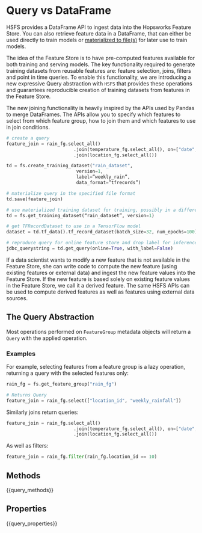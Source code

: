 # Query vs DataFrame

HSFS provides a DataFrame API to ingest data into the Hopsworks Feature Store. You can also retrieve feature data in a DataFrame, that can either be used directly to train models or [materialized to file(s)](training_dataset.md) for later use to train models.

The idea of the Feature Store is to have pre-computed features available for both training and serving models. The key functionality required to generate training datasets from reusable features are: feature selection, joins, filters and point in time queries. To enable this functionality, we are introducing a new expressive Query abstraction with `HSFS` that provides these operations and guarantees reproducible creation of training datasets from features in the Feature Store.

The new joining functionality is heavily inspired by the APIs used by Pandas to merge DataFrames. The APIs allow you to specify which features to select from which feature group, how to join them and which features to use in join conditions.

```python
# create a query
feature_join = rain_fg.select_all()
                         .join(temperature_fg.select_all(), on=["date", "location_id"])
                         .join(location_fg.select_all())

td = fs.create_training_dataset("rain_dataset",
                          version=1,
                          label=”weekly_rain”,
                          data_format=”tfrecords”)

# materialize query in the specified file format
td.save(feature_join)

# use materialized training dataset for training, possibly in a different environment
td = fs.get_training_dataset(“rain_dataset”, version=1)

# get TFRecordDataset to use in a TensorFlow model
dataset = td.tf_data().tf_record_dataset(batch_size=32, num_epochs=100)

# reproduce query for online feature store and drop label for inference
jdbc_querystring = td.get_query(online=True, with_label=False)
```

If a data scientist wants to modify a new feature that is not available in the Feature Store, she can write code to compute the new feature (using existing features or external data) and ingest the new feature values into the Feature Store. If the new feature is based solely on existing feature values in the Feature Store, we call it a derived feature. The same HSFS APIs can be used to compute derived features as well as features using external data sources.

## The Query Abstraction

Most operations performed on `FeatureGroup` metadata objects will return a `Query` with the applied operation.

### Examples

For example, selecting features from a feature group is a lazy operation, returning a query with the selected
features only:

```python
rain_fg = fs.get_feature_group("rain_fg")

# Returns Query
feature_join = rain_fg.select(["location_id", "weekly_rainfall"])
```

Similarly joins return queries:

```python
feature_join = rain_fg.select_all()
                         .join(temperature_fg.select_all(), on=["date", "location_id"])
                         .join(location_fg.select_all())
```

As well as filters:
```python
feature_join = rain_fg.filter(rain_fg.location_id == 10)
```

## Methods

{{query_methods}}

## Properties

{{query_properties}}
